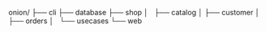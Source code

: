onion/
├── cli
├── database
├── shop
│   ├── catalog
│   ├── customer
│   ├── orders
│   └── usecases
└── web